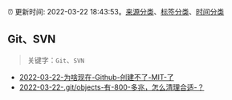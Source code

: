 :alarm_clock: 更新时间: 2022-03-22 18:43:53。[来源分类](../README.md)、[标签分类](../TAGS.md)、[时间分类](../TIMELINE.md)

## Git、SVN


> 关键字：`Git`、`SVN`



- [2022-03-22-为啥现在-Github-创建不了-MIT-了](https://www.v2ex.com/t/842225) 
- [2022-03-22-.git/objects-有-800-多兆，怎么清理合适-？](https://www.v2ex.com/t/842187) 